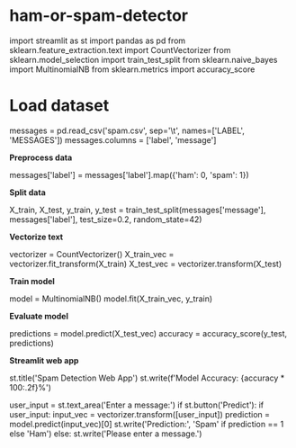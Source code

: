 # ham-or-spam-detector

import streamlit as st import pandas as pd from sklearn.feature_extraction.text import CountVectorizer from sklearn.model_selection import train_test_split from sklearn.naive_bayes import MultinomialNB from sklearn.metrics import accuracy_score

# ****Load dataset****

messages = pd.read_csv('spam.csv', sep='\t', names=['LABEL', 'MESSAGES']) messages.columns = ['label', 'message']

**Preprocess data**

messages['label'] = messages['label'].map({'ham': 0, 'spam': 1})

**Split data**

X_train, X_test, y_train, y_test = train_test_split(messages['message'], messages['label'], test_size=0.2, random_state=42)

**Vectorize text**

vectorizer = CountVectorizer() X_train_vec = vectorizer.fit_transform(X_train) X_test_vec = vectorizer.transform(X_test)

**Train model**

model = MultinomialNB() model.fit(X_train_vec, y_train)

**Evaluate model**

predictions = model.predict(X_test_vec) accuracy = accuracy_score(y_test, predictions)

**Streamlit web app**

st.title('Spam Detection Web App') st.write(f'Model Accuracy: {accuracy * 100:.2f}%')

user_input = st.text_area('Enter a message:') if st.button('Predict'): if user_input: input_vec = vectorizer.transform([user_input]) prediction = model.predict(input_vec)[0] st.write('Prediction:', 'Spam' if prediction == 1 else 'Ham') else: st.write('Please enter a message.')
